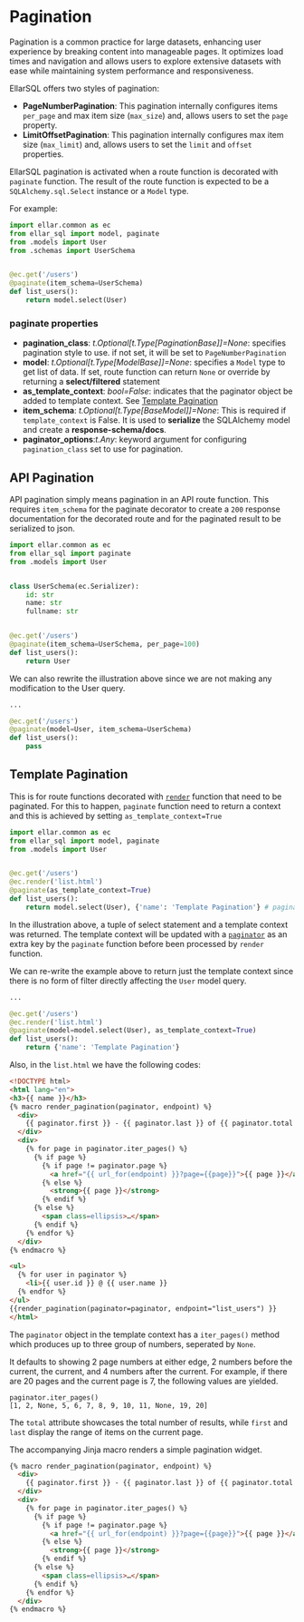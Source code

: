 # **Pagination**

Pagination is a common practice for large datasets, 
enhancing user experience by breaking content into manageable pages. 
It optimizes load times and navigation and allows users to explore extensive datasets with ease 
while maintaining system performance and responsiveness.

EllarSQL offers two styles of pagination:

- **PageNumberPagination**: This pagination internally configures items `per_page` and max item size (`max_size`) and, allows users to set the `page` property.
- **LimitOffsetPagination**: This pagination internally configures max item size (`max_limit`) and, allows users to set the `limit` and `offset` properties.

EllarSQL pagination is activated when a route function is decorated with `paginate` function.
The result of the route function is expected to be a `SQLAlchemy.sql.Select` instance or a `Model` type.

For example:

```python
import ellar.common as ec
from ellar_sql import model, paginate
from .models import User
from .schemas import UserSchema


@ec.get('/users')
@paginate(item_schema=UserSchema)
def list_users():
    return model.select(User)
```

### **paginate properties**

- **pagination_class**: _t.Optional[t.Type[PaginationBase]]=None_: specifies pagination style to use. if not set, it will be set to `PageNumberPagination`
- **model**: _t.Optional[t.Type[ModelBase]]=None_: specifies a `Model` type to get list of data. If set, route function can return `None` or override by returning a **select/filtered** statement
- **as_template_context**: _bool=False_: indicates that the paginator object be added to template context. See [Template Pagination](#template-pagination)
- **item_schema**: _t.Optional[t.Type[BaseModel]]=None_: This is required if `template_context` is False. It is used to **serialize** the SQLAlchemy model and create a **response-schema/docs**.
- **paginator_options**:_t.Any_: keyword argument for configuring `pagination_class` set to use for pagination.

## **API Pagination**
API pagination simply means pagination in an API route function.
This requires `item_schema` for the paginate decorator
to create a `200` response documentation for the decorated route and for the paginated result to be serialized to json.

```python
import ellar.common as ec
from ellar_sql import paginate
from .models import User


class UserSchema(ec.Serializer):
    id: str
    name: str
    fullname: str


@ec.get('/users')
@paginate(item_schema=UserSchema, per_page=100)
def list_users():
    return User
```
We can also rewrite the illustration above since we are not making any modification to the User query.

```python
...

@ec.get('/users')
@paginate(model=User, item_schema=UserSchema)
def list_users():
    pass
```

## **Template Pagination**
This is for route functions
decorated with [`render`](https://python-ellar.github.io/ellar/overview/custom_decorators/#render) function
that need to be paginated.
For this to happen, `paginate`
function need to return a context and this is achieved by setting `as_template_context=True`

```python
import ellar.common as ec
from ellar_sql import model, paginate
from .models import User


@ec.get('/users')
@ec.render('list.html')
@paginate(as_template_context=True)
def list_users():
    return model.select(User), {'name': 'Template Pagination'} # pagination model, template context
```
In the illustration above, a tuple of select statement and a template context was returned.
The template context will be updated with a [`paginator`](https://github.com/python-ellar/ellar-sql/blob/master/ellar_sql/pagination/base.py) as an extra key by the `paginate` function
before been processed by `render` function.

We can re-write the example above to return just the template context since there is no form of 
filter directly affecting the `User` model query.
```python
...

@ec.get('/users')
@ec.render('list.html')
@paginate(model=model.select(User), as_template_context=True)
def list_users():
    return {'name': 'Template Pagination'}
```
Also, in the `list.html` we have the following codes:
```html
<!DOCTYPE html>
<html lang="en">
<h3>{{ name }}</h3>
{% macro render_pagination(paginator, endpoint) %}
  <div>
    {{ paginator.first }} - {{ paginator.last }} of {{ paginator.total }}
  </div>
  <div>
    {% for page in paginator.iter_pages() %}
      {% if page %}
        {% if page != paginator.page %}
          <a href="{{ url_for(endpoint) }}?page={{page}}">{{ page }}</a>
        {% else %}
          <strong>{{ page }}</strong>
        {% endif %}
      {% else %}
        <span class=ellipsis>…</span>
      {% endif %}
    {% endfor %}
  </div>
{% endmacro %}

<ul>
  {% for user in paginator %}
    <li>{{ user.id }} @ {{ user.name }}
  {% endfor %}
</ul>
{{render_pagination(paginator=paginator, endpoint="list_users") }}
</html>
```

The `paginator` object in the template context has a `iter_pages()` method which produces up to three group of numbers,
seperated by `None`. 

It defaults to showing 2 page numbers at either edge, 
2 numbers before the current, the current, and 4 numbers after the current. 
For example, if there are 20 pages and the current page is 7, the following values are yielded.
```
paginator.iter_pages()
[1, 2, None, 5, 6, 7, 8, 9, 10, 11, None, 19, 20]
```
The `total` attribute showcases the total number of results, while `first` and `last` display the range of items on the current page. 

The accompanying Jinja macro renders a simple pagination widget.
```html
{% macro render_pagination(paginator, endpoint) %}
  <div>
    {{ paginator.first }} - {{ paginator.last }} of {{ paginator.total }}
  </div>
  <div>
    {% for page in paginator.iter_pages() %}
      {% if page %}
        {% if page != paginator.page %}
          <a href="{{ url_for(endpoint) }}?page={{page}}">{{ page }}</a>
        {% else %}
          <strong>{{ page }}</strong>
        {% endif %}
      {% else %}
        <span class=ellipsis>…</span>
      {% endif %}
    {% endfor %}
  </div>
{% endmacro %}
```
